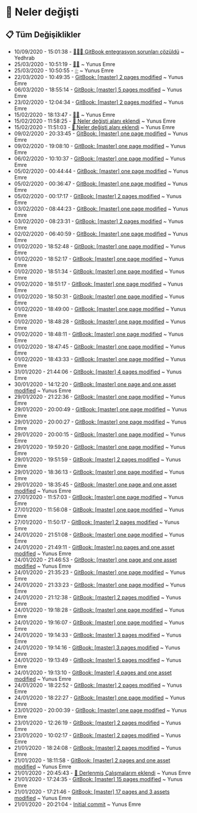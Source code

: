 # 👀 Neler değişti

## 📋 Tüm Değişiklikler

- 10/09/2020 - 15:01:38 - [🔄👨‍🔧 GitBook entegrasyon sorunları çözüldü](https://github.com/YEmreAk/YKotlin/commit/8ed6efac3c69717125844b8953d79d628f1dd42b?diff=split) ~ Yedhrab
- 25/03/2020 - 10:51:19 - [👨‍🔧](https://github.com/YEmreAk/YKotlin/commit/71028c581b0400a062834ed829fbd3dcf486b31a?diff=split) ~ Yunus Emre
- 25/03/2020 - 10:50:55 - [💦](https://github.com/YEmreAk/YKotlin/commit/b32f28389f0e9d5229236dd93f8c4607d4d94496?diff=split) ~ Yunus Emre
- 22/03/2020 - 10:49:35 - [GitBook: [master] 2 pages modified](https://github.com/YEmreAk/YKotlin/commit/2771ed4cdf94843fe5ccbe7a94dc356cabb3a733?diff=split) ~ Yunus Emre
- 06/03/2020 - 18:55:14 - [GitBook: [master] 5 pages modified](https://github.com/YEmreAk/YKotlin/commit/a9801a2607a2ab1c48e6a27a899237583c4d8bfd?diff=split) ~ Yunus Emre
- 23/02/2020 - 12:04:34 - [GitBook: [master] 2 pages modified](https://github.com/YEmreAk/YKotlin/commit/34ae11180e374a0ae064a2c72d6c23c12d1b5c89?diff=split) ~ Yunus Emre
- 15/02/2020 - 18:13:47 - [👨‍🔧](https://github.com/YEmreAk/YKotlin/commit/0b61e3b661daa6822f007fd83190bd99abfd56f6?diff=split) ~ Yunus Emre
- 15/02/2020 - 11:58:25 - [👀 Neler değişti alanı eklendi](https://github.com/YEmreAk/YKotlin/commit/1bb301bf4142691ce21f3691831db2270847de71?diff=split) ~ Yunus Emre
- 15/02/2020 - 11:51:03 - [👀 Neler değişti alanı eklendi](https://github.com/YEmreAk/YKotlin/commit/d0a808a0a9b375ca8cde6bf7a1765d1029b5d238?diff=split) ~ Yunus Emre
- 09/02/2020 - 20:33:45 - [GitBook: [master] one page modified](https://github.com/YEmreAk/YKotlin/commit/9a29bd0cedf001e0dcb2202f98a59ae1ef02db5d?diff=split) ~ Yunus Emre
- 09/02/2020 - 19:08:10 - [GitBook: [master] one page modified](https://github.com/YEmreAk/YKotlin/commit/bcbbf01578b30eb9604408241e42c89fb5b5ca50?diff=split) ~ Yunus Emre
- 06/02/2020 - 10:10:37 - [GitBook: [master] one page modified](https://github.com/YEmreAk/YKotlin/commit/74791238f6a553be3c7b1cb5b72d1b7832315594?diff=split) ~ Yunus Emre
- 05/02/2020 - 00:44:44 - [GitBook: [master] one page modified](https://github.com/YEmreAk/YKotlin/commit/c3ee805ce15ba40b4adca59c66fb5d270d851b24?diff=split) ~ Yunus Emre
- 05/02/2020 - 00:36:47 - [GitBook: [master] one page modified](https://github.com/YEmreAk/YKotlin/commit/86d019b9c826389733f13476c3f86f2b43c7bb4d?diff=split) ~ Yunus Emre
- 05/02/2020 - 00:17:17 - [GitBook: [master] 2 pages modified](https://github.com/YEmreAk/YKotlin/commit/ba0c32915c85d80e91b57edc848bd799de831ef1?diff=split) ~ Yunus Emre
- 03/02/2020 - 08:44:23 - [GitBook: [master] one page modified](https://github.com/YEmreAk/YKotlin/commit/66265e55381820379a9ea4830428c3e929f9b8f5?diff=split) ~ Yunus Emre
- 03/02/2020 - 08:23:31 - [GitBook: [master] 2 pages modified](https://github.com/YEmreAk/YKotlin/commit/3131a5dc22c2d82e3f9a13f2b61c46939ed95849?diff=split) ~ Yunus Emre
- 02/02/2020 - 06:40:59 - [GitBook: [master] one page modified](https://github.com/YEmreAk/YKotlin/commit/526df40b69ae88c1df0963851d5e82e9252f85f5?diff=split) ~ Yunus Emre
- 01/02/2020 - 18:52:48 - [GitBook: [master] one page modified](https://github.com/YEmreAk/YKotlin/commit/7bada36d836f424c43d0fb77f3f6b82ec9389a36?diff=split) ~ Yunus Emre
- 01/02/2020 - 18:52:17 - [GitBook: [master] one page modified](https://github.com/YEmreAk/YKotlin/commit/0763f9a26c091e188bd309e7444ed8d851ef04ae?diff=split) ~ Yunus Emre
- 01/02/2020 - 18:51:34 - [GitBook: [master] one page modified](https://github.com/YEmreAk/YKotlin/commit/5977509c4e015411ef7c62ace50272c6a485121a?diff=split) ~ Yunus Emre
- 01/02/2020 - 18:51:17 - [GitBook: [master] one page modified](https://github.com/YEmreAk/YKotlin/commit/871e0f4fbb73b97fcd4cad62bd9388561cf475ca?diff=split) ~ Yunus Emre
- 01/02/2020 - 18:50:31 - [GitBook: [master] one page modified](https://github.com/YEmreAk/YKotlin/commit/05703f2708cddd7f8215dfd8faa79357d403b6f0?diff=split) ~ Yunus Emre
- 01/02/2020 - 18:49:00 - [GitBook: [master] one page modified](https://github.com/YEmreAk/YKotlin/commit/c7da8441b1bee275b12607daaaad43449b066ad4?diff=split) ~ Yunus Emre
- 01/02/2020 - 18:48:28 - [GitBook: [master] one page modified](https://github.com/YEmreAk/YKotlin/commit/e92a410e5a45b3f5c112075d529e84d76f25df5a?diff=split) ~ Yunus Emre
- 01/02/2020 - 18:48:11 - [GitBook: [master] one page modified](https://github.com/YEmreAk/YKotlin/commit/24d384ede75640533944fadc6aa62b1997c37a35?diff=split) ~ Yunus Emre
- 01/02/2020 - 18:47:45 - [GitBook: [master] one page modified](https://github.com/YEmreAk/YKotlin/commit/a6af1f0cfc6fa9fe9c036dc2aa24ef6af28d2e44?diff=split) ~ Yunus Emre
- 01/02/2020 - 18:43:33 - [GitBook: [master] one page modified](https://github.com/YEmreAk/YKotlin/commit/a1d9875133b713716037dc71ad9a80cfababa975?diff=split) ~ Yunus Emre
- 31/01/2020 - 21:44:06 - [GitBook: [master] 4 pages modified](https://github.com/YEmreAk/YKotlin/commit/f6fe1d644555e511c2e61016d9d36995b6b603d7?diff=split) ~ Yunus Emre
- 30/01/2020 - 14:12:20 - [GitBook: [master] one page and one asset modified](https://github.com/YEmreAk/YKotlin/commit/45da9a5deb062e1b187d6df24e1082533f8a5f3b?diff=split) ~ Yunus Emre
- 29/01/2020 - 21:22:36 - [GitBook: [master] one page modified](https://github.com/YEmreAk/YKotlin/commit/2bc9d8ab7c5683ca2492148dceab3fda768ca59d?diff=split) ~ Yunus Emre
- 29/01/2020 - 20:00:49 - [GitBook: [master] one page modified](https://github.com/YEmreAk/YKotlin/commit/39c92a9d20ebf30ca611a514137b27ab0a9df837?diff=split) ~ Yunus Emre
- 29/01/2020 - 20:00:27 - [GitBook: [master] one page modified](https://github.com/YEmreAk/YKotlin/commit/3ad9b5169fc250b4e1547e44ae6a128f494e69b3?diff=split) ~ Yunus Emre
- 29/01/2020 - 20:00:15 - [GitBook: [master] one page modified](https://github.com/YEmreAk/YKotlin/commit/b954df91a1e21cd537a6fc577f76ac9f6adbc383?diff=split) ~ Yunus Emre
- 29/01/2020 - 19:59:20 - [GitBook: [master] one page modified](https://github.com/YEmreAk/YKotlin/commit/b250412c1c7e8f1e7521aba870ae074d4e87bdf8?diff=split) ~ Yunus Emre
- 29/01/2020 - 19:51:59 - [GitBook: [master] 2 pages modified](https://github.com/YEmreAk/YKotlin/commit/f5ab61d882f2c0704caaf8d2cfde079d2725ea5a?diff=split) ~ Yunus Emre
- 29/01/2020 - 18:36:13 - [GitBook: [master] one page modified](https://github.com/YEmreAk/YKotlin/commit/1765537a713912e8986e1f49344ce82db4e69c03?diff=split) ~ Yunus Emre
- 29/01/2020 - 18:35:45 - [GitBook: [master] one page and one asset modified](https://github.com/YEmreAk/YKotlin/commit/b2abaa577cbd1bc182386b57c0a1c9d86cf4404d?diff=split) ~ Yunus Emre
- 27/01/2020 - 11:57:03 - [GitBook: [master] one page modified](https://github.com/YEmreAk/YKotlin/commit/00c4ab01be76198dd0cb938a39ca9d8a79bffbe2?diff=split) ~ Yunus Emre
- 27/01/2020 - 11:56:08 - [GitBook: [master] one page modified](https://github.com/YEmreAk/YKotlin/commit/5f0a23201aef0a7c27c3c613c77b142ec19f501e?diff=split) ~ Yunus Emre
- 27/01/2020 - 11:50:17 - [GitBook: [master] 2 pages modified](https://github.com/YEmreAk/YKotlin/commit/eaa15e25b81bbefb47a587cbae8d145d1b731a8f?diff=split) ~ Yunus Emre
- 24/01/2020 - 21:51:08 - [GitBook: [master] one page modified](https://github.com/YEmreAk/YKotlin/commit/c930508d23e8ce7210e6715a4fd6e8270f067f40?diff=split) ~ Yunus Emre
- 24/01/2020 - 21:49:11 - [GitBook: [master] no pages and one asset modified](https://github.com/YEmreAk/YKotlin/commit/1495b95d8cfc2ca76544cef32a7ed19173aed905?diff=split) ~ Yunus Emre
- 24/01/2020 - 21:46:53 - [GitBook: [master] one page and one asset modified](https://github.com/YEmreAk/YKotlin/commit/98aa8b562ac29ff4a3ade8352732ac935a69cca4?diff=split) ~ Yunus Emre
- 24/01/2020 - 21:35:23 - [GitBook: [master] one page modified](https://github.com/YEmreAk/YKotlin/commit/3717036802ce11fa4faf19ed37cdaeb8e9911cff?diff=split) ~ Yunus Emre
- 24/01/2020 - 21:33:23 - [GitBook: [master] one page modified](https://github.com/YEmreAk/YKotlin/commit/30115b5de0c23cdd1bf8a9cc2b3ea16b72001a18?diff=split) ~ Yunus Emre
- 24/01/2020 - 21:12:38 - [GitBook: [master] 2 pages modified](https://github.com/YEmreAk/YKotlin/commit/481af6e39034fbc163956bd64559d9f1e870555d?diff=split) ~ Yunus Emre
- 24/01/2020 - 19:18:28 - [GitBook: [master] one page modified](https://github.com/YEmreAk/YKotlin/commit/8649715688ec7bacdb77002a2d60d53adb2b68cd?diff=split) ~ Yunus Emre
- 24/01/2020 - 19:16:07 - [GitBook: [master] one page modified](https://github.com/YEmreAk/YKotlin/commit/ad64c056c8d670e0216c9554a0ec9678924bf0ec?diff=split) ~ Yunus Emre
- 24/01/2020 - 19:14:33 - [GitBook: [master] 3 pages modified](https://github.com/YEmreAk/YKotlin/commit/8a8beed68e0ba056c2e60932e64c9e9d87c35efc?diff=split) ~ Yunus Emre
- 24/01/2020 - 19:14:16 - [GitBook: [master] 3 pages modified](https://github.com/YEmreAk/YKotlin/commit/60005a44d01b8bc36a51ddb0915a34c65a39dda7?diff=split) ~ Yunus Emre
- 24/01/2020 - 19:13:49 - [GitBook: [master] 5 pages modified](https://github.com/YEmreAk/YKotlin/commit/ac40b3835e573fed462471c4126e10390854c402?diff=split) ~ Yunus Emre
- 24/01/2020 - 19:13:10 - [GitBook: [master] 4 pages and one asset modified](https://github.com/YEmreAk/YKotlin/commit/5ba2d5ba57918920bf15585202bf6a37adddf4d8?diff=split) ~ Yunus Emre
- 24/01/2020 - 18:22:52 - [GitBook: [master] 2 pages modified](https://github.com/YEmreAk/YKotlin/commit/37fa3615917f64f8e62526c2208d21de468e5849?diff=split) ~ Yunus Emre
- 24/01/2020 - 18:22:27 - [GitBook: [master] one page modified](https://github.com/YEmreAk/YKotlin/commit/fe0fd8e67d55284722b5e64c1ac7ece9fef80e2b?diff=split) ~ Yunus Emre
- 23/01/2020 - 20:00:39 - [GitBook: [master] one page modified](https://github.com/YEmreAk/YKotlin/commit/74d59a9b422e5c02a7b1c6bb2bbc9cca303a5fb1?diff=split) ~ Yunus Emre
- 23/01/2020 - 12:26:19 - [GitBook: [master] 2 pages modified](https://github.com/YEmreAk/YKotlin/commit/e483539bc8312966f82f020b4471e0c8d9593566?diff=split) ~ Yunus Emre
- 23/01/2020 - 10:02:17 - [GitBook: [master] 2 pages modified](https://github.com/YEmreAk/YKotlin/commit/7495a6443beba4b0eb91c0cc6dd64503beaeaa2d?diff=split) ~ Yunus Emre
- 21/01/2020 - 18:24:08 - [GitBook: [master] 2 pages modified](https://github.com/YEmreAk/YKotlin/commit/7a5b23166b5cc4949085df99ffd5fd5d57755e6f?diff=split) ~ Yunus Emre
- 21/01/2020 - 18:11:58 - [GitBook: [master] 2 pages and one asset modified](https://github.com/YEmreAk/YKotlin/commit/5af4d5c2733c1c0a829abf570cce743095d876ed?diff=split) ~ Yunus Emre
- 21/01/2020 - 20:45:43 - [🔗 Derlenmiş Çalışmalarım eklendi](https://github.com/YEmreAk/YKotlin/commit/5c3937149f4669f67e61aec1c38ebd3f6ab42a91?diff=split) ~ Yunus Emre
- 21/01/2020 - 17:24:35 - [GitBook: [master] 15 pages modified](https://github.com/YEmreAk/YKotlin/commit/fadee8a8e2786b81d529302ef4c855251b161721?diff=split) ~ Yunus Emre
- 21/01/2020 - 17:21:46 - [GitBook: [master] 17 pages and 3 assets modified](https://github.com/YEmreAk/YKotlin/commit/780ae14c1a07e75008fb3989fed1efcae7426dab?diff=split) ~ Yunus Emre
- 21/01/2020 - 20:21:04 - [Initial commit](https://github.com/YEmreAk/YKotlin/commit/a836f1db979bc721de7906985c8b5f38a49c2512?diff=split) ~ Yunus Emre